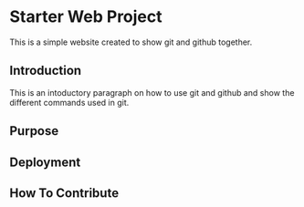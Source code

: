 # Starter Web Project
This is a simple website created to show git and github together.
## Introduction
This is an intoductory paragraph on how to use git and github and show the different commands used in git.
## Purpose
## Deployment
## How To Contribute